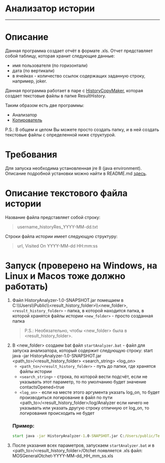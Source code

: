 Анализатор истории
==================
* * *

# Описание

Данная программа создает отчёт в формате .xls. Отчет представляет собой таблицу, которая хранит следующие данные: 
* имя пользователя (по горизонтали)
* дата (по вертикали)
* в ячейках - количество ссылок содержащих заданную строку, например, joker.

Данная программа работает в паре с [HistoryCopyMaker](https://github.com/RomanDevyatov/HistoryCopyMaker), которая создает текстовые файлы в папке ResultHistory.

Таким образом есть две программы:
* Анализатор
* [Копирователь](https://github.com/RomanDevyatov/HistoryCopyMaker)

P.S.: В общем и целом Вы можете просто создать папку, и в ней создать текстовые файлы с определенной ниже структурой. 

# Требования
Для запуска необходима установленная jre 8 (java environment). Описание подробной установки можно найти в README.md [здесь](https://github.com/RomanDevyatov/HistoryCopyMaker).

# Описание текстового файла истории

Название файла представляет собой строку: 
> username_historyRes_YYYY-MM-dd.txt

Строки файла истории имеет следующую структуру: 
> url, Visited On YYYY-MM-dd HH:mm:ss

# Запуск (проверено на Windows, на Linux и Macos тоже должно работать)

1)	Файл HistoryAnalyzer-1.0-SNAPSHOT.jar помещаем в C:\\\\Users\\\\Public\\\\<result_history_folder>\\\\<new_folder>,
     `<result_history_folder>` - папка, в которой находится папка, в которой хранятся файлы истории
     `<new_folder>` - просто созданная папка
      > P.S.: Необязательно, чтобы <new_folder> была в <result_history_folder>. 
2)  В <new_folder> создаем bat файл `startAnalyzer.bat` - файл для запуска анализатора, который содержит следующую строку:
      start java -jar HistoryAnalyzer-1.0-SNAPSHOT.jar <path_to>/<result_history_folder> <search_string> <log_on>
    * `<path_to>/<result_history_folder>` - путь до папки, где хранятся файлы истории
    * `<search_string>` - строка, по которой вести подсчёт, если не указывать этот параметр, то по умолчанию будет значение contactsOpened=true
    * `<log_on>` - если на месте этого аргумента указать log_on, то будет производиться логирование в файл по пути <path_to>/<result_history_folder>/log/Analyzer
                 если ничего не указывать или указать другую строку отличную от log_on, то логирования происходить не будет
    ### Пример:
    ```cmd
    start java -jar HistoryAnalyzer-1.0-SNAPSHOT.jar C:/Users/public/TestHistory contactsOpened=true log_on
    ```
3)  После указания всех параметров, запускаем `startAnalyzer.bat` и в <path_to>/<result_history_folder>/Otchet появляется .xls файл: MOSGeneralOtchet-YYYY-MM-dd_HH_mm_ss.xls

